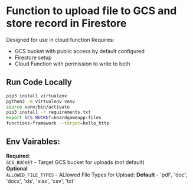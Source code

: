 # Function to upload file to GCS and store record in Firestore

Designed for use in cloud function
Requires:
- GCS bucket with public access by default configured
- Firestore setup
- Cloud Function with permission to write to both

## Run Code Locally
```bash
pip3 install virtualenv
python3 -m virtualenv venv
source venv/bin/activate
pip3 install -r requirements.txt
export GCS_BUCKET=boardgameapp-files
functions-framework --target=hello_http
```

## Env Vairables:
**Required**:\
`GCS_BUCKET` - Target GCS bucket for uploads (not default) \
**Optional** \
`ALLOWED_FILE_TYPES` - ALlowed File Types for Upload: **Default** - 'pdf', 'doc', 'docx', 'xls', 'xlsx', 'csv', 'txt'


